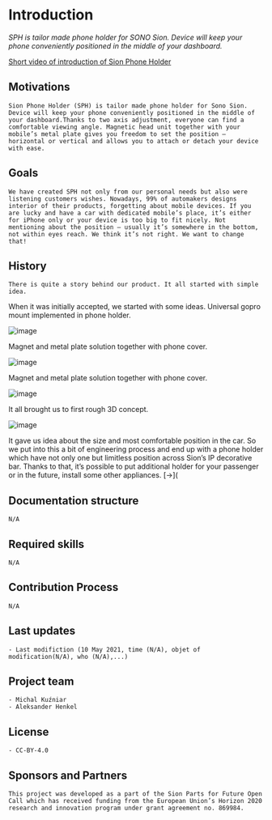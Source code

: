 # Introduction

*SPH is tailor made phone holder for SONO Sion. Device will keep your phone conveniently positioned in the middle of your dashboard.*

[Short video of introduction of Sion Phone Holder](https://youtu.be/FvjbazPFRPQ)

## Motivations

```
Sion Phone Holder (SPH) is tailor made phone holder for Sono Sion. Device will keep your phone conveniently positioned in the middle of your dashboard.Thanks to two axis adjustment, everyone can find a comfortable viewing angle. Magnetic head unit together with your mobile’s metal plate gives you freedom to set the position – horizontal or vertical and allows you to attach or detach your device with ease. 
```

## Goals


```
We have created SPH not only from our personal needs but also were listening customers wishes. Nowadays, 99% of automakers designs interior of their products, forgetting about mobile devices. If you are lucky and have a car with dedicated mobile’s place, it’s either for iPhone only or your device is too big to fit nicely. Not mentioning about the position – usually it’s somewhere in the bottom, not within eyes reach. We think it’s not right. We want to change that!
```

## History

```
There is quite a story behind our product. It all started with simple idea.
```

When it was initially accepted, we started with some ideas.
Universal gopro mount implemented in phone holder.

![image](https://user-images.githubusercontent.com/59058909/122756904-4980bb00-d297-11eb-85dd-84d6af4b0070.png)

Magnet and metal plate solution together with phone cover.

![image](https://user-images.githubusercontent.com/59058909/122757615-1be84180-d298-11eb-8efb-2342f4ac1d86.png)

Magnet and metal plate solution together with phone cover.

![image](https://user-images.githubusercontent.com/59058909/122758136-bcd6fc80-d298-11eb-8d58-489f18fe5e89.png)

It all brought us to first rough 3D concept.

![image](https://user-images.githubusercontent.com/59058909/122758262-e09a4280-d298-11eb-8c18-deffc407ef3c.png)

It gave us idea about the size and most comfortable position in the car. So we put into this a bit of engineering process and end up with a phone holder which have not only one but limitless position across Sion’s IP decorative bar. Thanks to that, it’s possible to put additional holder for your passenger or in the future, install some other appliances. [->](

## Documentation structure

```
N/A
```

## Required skills


```
N/A  
```

## Contribution Process

```
N/A
```

## Last updates 


```
- Last modifiction (10 May 2021, time (N/A), objet of modification(N/A), who (N/A),...) 
```

## Project team


```
- Michal Kuźniar
- Aleksander Henkel

```

## License

```
- CC-BY-4.0
```

## Sponsors and Partners

```
This project was developed as a part of the Sion Parts for Future Open Call which has received funding from the European Union’s Horizon 2020 research and innovation program under grant agreement no. 869984.
```
